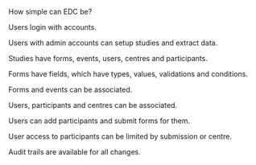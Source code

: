 How simple can EDC be?

Users login with accounts.

Users with admin accounts can setup studies and extract data.

Studies have forms, events, users, centres and participants.

Forms have fields, which have types, values, validations and conditions.

Forms and events can be associated.

Users, participants and centres can be associated.

Users can add participants and submit forms for them.

User access to participants can be limited by submission or centre.

Audit trails are available for all changes.